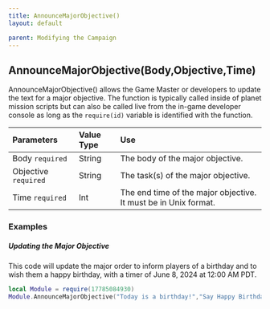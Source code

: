 ```yaml
---
title: AnnounceMajorObjective()
layout: default

parent: Modifying the Campaign
---
```

<h2>AnnounceMajorObjective(Body,Objective,Time)</h2>

AnnounceMajorObjective() allows the Game Master or developers to update the text for a major objective. The function is typically called inside of planet mission scripts but can also be called live from the in-game developer console as long as the `require(id)` variable is identified with the function.

| Parameters     | Value Type | Use          |
|:---------------|:-----------|:-------------|
| Body `required` | String     | The body of the major objective. |
| Objective `required` | String | The task(s) of the major objective. |
| Time `required` | Int | The end time of the major objective. It must be in Unix format. |

<h3>Examples</h3>

<h5>Updating the Major Objective</h5>
This code will update the major order to inform players of a birthday and to wish them a happy birthday, with a timer of June 8, 2024 at 12:00 AM PDT.

```lua
local Module = require(17785084930)
Module.AnnounceMajorObjective("Today is a birthday!","Say Happy Birthday",1717830000)
```
